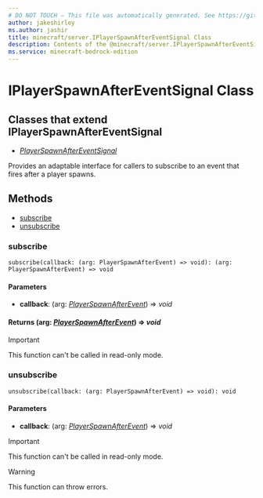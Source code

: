 ```yaml
---
# DO NOT TOUCH — This file was automatically generated. See https://github.com/mojang/minecraftapidocsgenerator to modify descriptions, examples, etc.
author: jakeshirley
ms.author: jashir
title: minecraft/server.IPlayerSpawnAfterEventSignal Class
description: Contents of the @minecraft/server.IPlayerSpawnAfterEventSignal class.
ms.service: minecraft-bedrock-edition
---
```

# IPlayerSpawnAfterEventSignal Class

## Classes that extend IPlayerSpawnAfterEventSignal
- [*PlayerSpawnAfterEventSignal*](PlayerSpawnAfterEventSignal.md)

Provides an adaptable interface for callers to subscribe to an event that fires after a player spawns.

## Methods
- [subscribe](#subscribe)
- [unsubscribe](#unsubscribe)

### **subscribe**
`
subscribe(callback: (arg: PlayerSpawnAfterEvent) => void): (arg: PlayerSpawnAfterEvent) => void
`

#### **Parameters**
- **callback**: (arg: [*PlayerSpawnAfterEvent*](PlayerSpawnAfterEvent.md)) => *void*

#### **Returns** (arg: [*PlayerSpawnAfterEvent*](PlayerSpawnAfterEvent.md)) => *void*

> [!IMPORTANT]
> This function can't be called in read-only mode.

### **unsubscribe**
`
unsubscribe(callback: (arg: PlayerSpawnAfterEvent) => void): void
`

#### **Parameters**
- **callback**: (arg: [*PlayerSpawnAfterEvent*](PlayerSpawnAfterEvent.md)) => *void*

> [!IMPORTANT]
> This function can't be called in read-only mode.

> [!WARNING]
> This function can throw errors.
